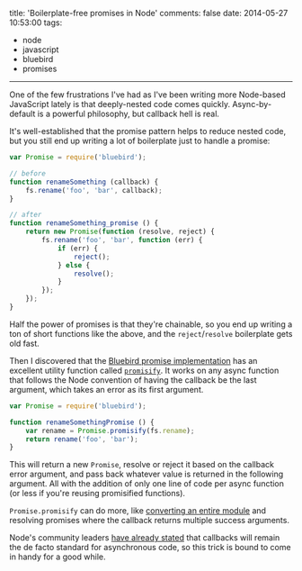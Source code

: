 title: 'Boilerplate-free promises in Node'
comments: false
date: 2014-05-27 10:53:00
tags:
- node
- javascript
- bluebird
- promises
---
One of the few frustrations I've had as I've been writing more Node-based JavaScript lately is that deeply-nested code comes quickly. Async-by-default is a powerful philosophy, but callback hell is real.

It's well-established that the promise pattern helps to reduce nested code, but you still end up writing a lot of boilerplate just to handle a promise:

```javascript
var Promise = require('bluebird');

// before
function renameSomething (callback) {
    fs.rename('foo', 'bar', callback);
}

// after
function renameSomething_promise () {
    return new Promise(function (resolve, reject) {
        fs.rename('foo', 'bar', function (err) {
            if (err) {
                reject();
            } else {
                resolve();
            }
        });
    });
}
```

Half the power of promises is that they're chainable, so you end up writing a ton of short functions like the above, and the `reject`/`resolve` boilerplate gets old fast.

Then I discovered that the [Bluebird promise implementation](https://github.com/petkaantonov/bluebird/) has an excellent utility function called [`promisify`](https://github.com/petkaantonov/bluebird/blob/master/API.md#promisification). It works on any async function that follows the Node convention of having the callback be the last argument, which takes an error as its first argument.

```javascript
var Promise = require('bluebird');

function renameSomethingPromise () {
    var rename = Promise.promisify(fs.rename);
    return rename('foo', 'bar');
}
```

This will return a new `Promise`, resolve or reject it based on the callback error argument, and pass back whatever value is returned in the following argument. All with the addition of only one line of code per async function (or less if you're reusing promisified functions).

`Promise.promisify` can do more, like [converting an entire module](https://github.com/petkaantonov/bluebird/blob/master/API.md#promisepromisifyallobject-target---object) and resolving promises where the callback returns multiple success arguments.

Node's community leaders [have already stated](https://github.com/petkaantonov/bluebird/blob/master/API.md#promisepromisifyallobject-target---object) that callbacks will remain the de facto standard for asynchronous code, so this trick is bound to come in handy for a good while.
